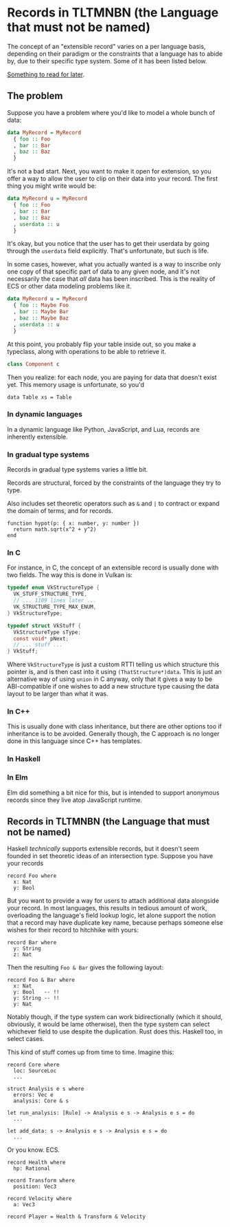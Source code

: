 # Records in TLTMNBN (the Language that must not be named)

The concept of an "extensible record" varies on a per language basis, depending on their paradigm or the constraints that a language has to abide by, due to
their specific type system. Some of it has been listed below.

[Something to read for later](https://www.microsoft.com/en-us/research/wp-content/uploads/2016/02/scopedlabels.pdf).

## The problem

Suppose you have a problem where you'd like to model a whole bunch of data:

```hs
data MyRecord = MyRecord
  { foo :: Foo
  , bar :: Bar
  , baz :: Baz
  }
```

It's not a bad start. Next, you want to make it open for extension, so you offer a way to allow the user to clip on their data into your record. The first thing you might write would be:

```hs
data MyRecord u = MyRecord
  { foo :: Foo
  , bar :: Bar
  , baz :: Baz
  , userdata :: u
  }
```

It's okay, but you notice that the user has to get their userdata by going through the `userdata` field explicitly. That's unfortunate, but such is life.

In some cases, however, what you actually wanted is a way to inscribe only one copy of that specific part of data to any given node, and it's not necessarily the case that _all_ data has been inscribed. This is the reality of ECS or other data modeling problems like it.

```hs
data MyRecord u = MyRecord
  { foo :: Maybe Foo
  , bar :: Maybe Bar
  , baz :: Maybe Baz
  , userdata :: u
  }
```

At this point, you probably flip your table inside out, so you make a typeclass, along with operations to be able to retrieve it.

```hs
class Component c
```

Then you realize: for each node, you are paying for data that doesn't exist yet. This memory usage is unfortunate, so you'd

```
data Table xs = Table
```

### In dynamic languages

In a dynamic language like Python, JavaScript, and Lua, records are inherently extensible.

### In gradual type systems

Records in gradual type systems varies a little bit.

Records are structural, forced by the constraints of the language they try to type.

Also includes set theoretic operators such as `&` and `|` to contract or expand the domain of terms, and for records.

```
function hypot(p: { x: number, y: number })
  return math.sqrt(x^2 + y^2)
end
```

### In C

For instance, in C, the concept of an extensible record is usually done with two fields. The way this is done in Vulkan is:

```c
typedef enum VkStructureType {
  VK_STUFF_STRUCTURE_TYPE,
  // ... 1109 lines later ...
  VK_STRUCTURE_TYPE_MAX_ENUM,
} VkStructureType;

typedef struct VkStuff {
  VkStructureType sType;
  const void* pNext;
  // ... stuff ...
} VkStuff;
```

Where `VkStructureType` is just a custom RTTI telling us which structure this pointer is, and is then cast into it using `(ThatStructure*)data`. This is just an alternative way of using `union` in C anyway, only that it gives a way to be ABI-compatible if one wishes to add a new structure type causing the data layout to be larger than what it was.

### In C++

This is usually done with class inheritance, but there are other options too if inheritance is to be avoided. Generally though, the C approach is no longer done in this language since C++ has templates.

### In Haskell



### In Elm

Elm did something a bit nice for this, but is intended to support anonymous records since they live atop JavaScript runtime.

## Records in TLTMNBN (the Language that must not be named)

Haskell _technically_ supports extensible records, but it doesn't seem founded in set theoretic ideas of an intersection type. Suppose you have your records

```
record Foo where
  x: Nat
  y: Bool
```

But you want to provide a way for users to attach additional data alongside your record. In most languages, this results in tedious amount of work, overloading the language's field lookup logic, let alone support the notion that a record may have duplicate key name, because perhaps someone else wishes for their record to hitchhike with yours:

```
record Bar where
  y: String
  z: Nat
```

Then the resulting `Foo & Bar` gives the following layout:

```
record Foo & Bar where
  x: Nat
  y: Bool   -- !!
  y: String -- !!
  y: Nat
```

Notably though, if the type system can work bidirectionally (which it should, obviously, it would be lame otherwise), then the type system can select whichever field to use despite the duplication. Rust does this. Haskell too, in select cases.

This kind of stuff comes up from time to time. Imagine this:

```
record Core where
  loc: SourceLoc
  ...

struct Analysis e s where
  errors: Vec e
  analysis: Core & s

let run_analysis: [Rule] -> Analysis e s -> Analysis e s = do
  ...

let add_data: s -> Analysis e s -> Analysis e s = do
  ...
```

Or you know. ECS.

```
record Health where
  hp: Rational

record Transform where
  position: Vec3

record Velocity where
  a: Vec3

record Player = Health & Transform & Velocity
```
